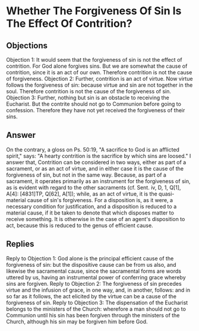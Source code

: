 # Whether The Forgiveness Of Sin Is The Effect Of Contrition?
## Objections
Objection 1: It would seem that the forgiveness of sin is not the effect of contrition. For God alone forgives sins. But we are somewhat the cause of contrition, since it is an act of our own. Therefore contrition is not the cause of forgiveness.
Objection 2: Further, contrition is an act of virtue. Now virtue follows the forgiveness of sin: because virtue and sin are not together in the soul. Therefore contrition is not the cause of the forgiveness of sin.
Objection 3: Further, nothing but sin is an obstacle to receiving the Eucharist. But the contrite should not go to Communion before going to confession. Therefore they have not yet received the forgiveness of their sins.
## Answer
On the contrary, a gloss on Ps. 50:19, "A sacrifice to God is an afflicted spirit," says: "A hearty contrition is the sacrifice by which sins are loosed."
I answer that, Contrition can be considered in two ways, either as part of a sacrament, or as an act of virtue, and in either case it is the cause of the forgiveness of sin, but not in the same way. Because, as part of a sacrament, it operates primarily as an instrument for the forgiveness of sin, as is evident with regard to the other sacraments (cf. Sent. iv, D, 1, Q[1], A[4]: [4831]TP, Q[62], A[1]); while, as an act of virtue, it is the quasi-material cause of sin's forgiveness. For a disposition is, as it were, a necessary condition for justification, and a disposition is reduced to a material cause, if it be taken to denote that which disposes matter to receive something. It is otherwise in the case of an agent's disposition to act, because this is reduced to the genus of efficient cause.
## Replies
Reply to Objection 1: God alone is the principal efficient cause of the forgiveness of sin: but the dispositive cause can be from us also, and likewise the sacramental cause, since the sacramental forms are words uttered by us, having an instrumental power of conferring grace whereby sins are forgiven.
Reply to Objection 2: The forgiveness of sin precedes virtue and the infusion of grace, in one way, and, in another, follows: and in so far as it follows, the act elicited by the virtue can be a cause of the forgiveness of sin.
Reply to Objection 3: The dispensation of the Eucharist belongs to the ministers of the Church: wherefore a man should not go to Communion until his sin has been forgiven through the ministers of the Church, although his sin may be forgiven him before God.
